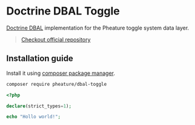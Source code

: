 # Doctrine DBAL Toggle

[Doctrine DBAL](https://www.doctrine-project.org/projects/doctrine-dbal/en/latest/index.html) implementation for the Pheature toggle system data layer.

> [Checkout official repository](https://github.com/pheature-flags/dbal-toggle)

## Installation guide

Install it using [composer package manager](https://getcomposer.org/download/).

```bash
composer require pheature/dbal-toggle
```

```php
<?php

declare(strict_types=1);

echo "Hollo world!";
```


